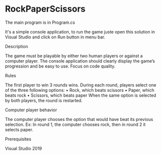 # RockPaperScissors

The main program is in Program.cs

It's a simple console application, to run the game juste open this solution in Visual Studio and click on Run button in menu bar.

Description

The game must be playable by either two human players or against a computer player.
The console application should clearly display the game’s progression and be easy to use.
Focus on code quality.

Rules

The first player to win 3 rounds wins.
During each round, players select one of the three following options:
• Rock, which beats scissors
• Paper, which beats rock
• Scissors, which beats paper
When the same option is selected by both players, the round is restarted.

Computer player behavior

The computer player chooses the option that would have beat its previous selection.
Ex: In round 1, the computer chooses rock, then in round 2 it selects paper.

Prerequisites

Visual Studio 2019

